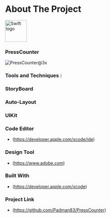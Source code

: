 # About The Project 

<img src="https://swift.org/assets/images/swift.svg" alt="Swift logo" height="70" >

### PressCounter

![PressCounter@3x](https://user-images.githubusercontent.com/45048950/71768053-c5752f00-2f4d-11ea-9d0f-7272bb9e8ec9.png)

### Tools and Techniques :

### StoryBoard

### Auto-Layout

### UIKit

### Code Editor

* (https://developer.apple.com/xcode/ide)


### Design Tool

* (https://www.adobe.com)


### Built With

* (https://developer.apple.com/xcode)


### Project Link

* (https://github.com/Padman83/PressCounter)
